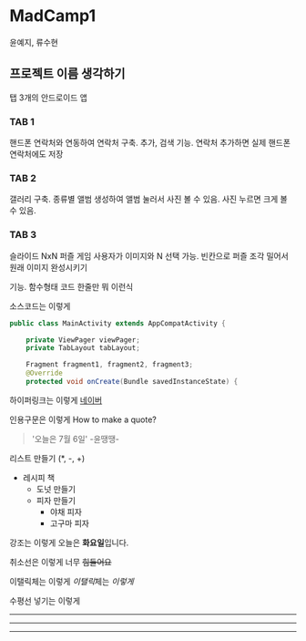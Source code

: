 # MadCamp1
윤예지, 류수현

## 프로젝트 이름 생각하기
탭 3개의 안드로이드 앱

### TAB 1
핸드폰 연락처와 연동하여 연락처 구축. 추가, 검색 기능.
연락처 추가하면 실제 핸드폰 연락처에도 저장

### TAB 2
갤러리 구축. 종류별 앨범 생성하여 앨범 눌러서 사진 볼 수 있음. 사진 누르면 크게 볼 수 있음.

### TAB 3
슬라이드 NxN 퍼즐 게임
사용자가 이미지와 N 선택 가능.
빈칸으로 퍼즐 조각 밀어서 원래 이미지 완성시키기

기능. 함수형태 코드 한줄만 뭐 이런식

소스코드는 이렇게
```Java
public class MainActivity extends AppCompatActivity {

    private ViewPager viewPager;
    private TabLayout tabLayout;

    Fragment fragment1, fragment2, fragment3;
    @Override
    protected void onCreate(Bundle savedInstanceState) {
```

하이퍼링크는 이렇게
[네이버](www.naver.com)

인용구문은 이렇게
How to make a quote?
>'오늘은 7월 6일' -윤땡땡-

리스트 만들기 (*, -, +)
* 레시피 책
  * 도넛 만들기
  * 피자 만들기
    * 야채 피자
    * 고구마 피자
    
강조는 이렇게
오늘은 **화요일**입니다.


취소선은 이렇게
너무 ~~힘들어요~~

이탤릭체는 이렇게
*이탤릭*체는 _이렇게_

수평선 넣기는 이렇게
***
---
___
